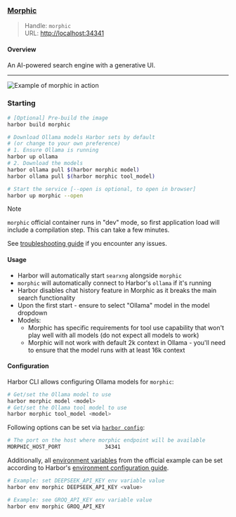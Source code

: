 ### [Morphic](https://github.com/miurla/morphic)

> Handle: `morphic`<br/>
> URL: [http://localhost:34341](http://localhost:34341)

#### Overview

An AI-powered search engine with a generative UI.

---

![Example of morphic in action](./harbor-morphic.png)

### Starting

```bash
# [Optional] Pre-build the image
harbor build morphic

# Download Ollama models Harbor sets by default
# (or change to your own preference)
# 1. Ensure Ollama is running
harbor up ollama
# 2. Download the models
harbor ollama pull $(harbor morphic model)
harbor ollama pull $(harbor morphic tool_model)

# Start the service [--open is optional, to open in browser]
harbor up morphic --open
```

> [!NOTE]
> `morphic` official container runs in "dev" mode, so first application load will include a compilation step. This can take a few minutes.

See [troubleshooting guide](./1.-Harbor-User-Guide#troubleshooting) if you encounter any issues.

#### Usage

- Harbor will automatically start `searxng` alongside `morphic`
- `morphic` will automatically connect to Harbor's `ollama` if it's running
- Harbor disables chat history feature in Morphic as it breaks the main search functionality
- Upon the first start - ensure to select "Ollama" model in the model dropdown
- Models:
  - Morphic has specific requirements for tool use capability that won't play well with all models (do not expect all models to work)
  - Morphic will not work with default 2k context in Ollama - you'll need to ensure that the model runs with at least 16k context

#### Configuration

Harbor CLI allows configuring Ollama models for `morphic`:

```bash
# Get/set the Ollama model to use
harbor morphic model <model>
# Get/set the Ollama tool model to use
harbor morphic tool_model <model>
```

Following options can be set via [`harbor config`](./3.-Harbor-CLI-Reference#harbor-config):

```bash
# The port on the host where morphic endpoint will be available
MORPHIC_HOST_PORT              34341
```

Additionally, all [environment variables](https://github.com/miurla/morphic/blob/main/.env.local.example) from the official example can be set according to Harbor's [environment configuration guide](./1.-Harbor-User-Guide#environment-variables).

```bash
# Example: set DEEPSEEK_API_KEY env variable value
harbor env morphic DEEPSEEK_API_KEY <value>

# Example: see GROQ_API_KEY env variable value
harbor env morphic GROQ_API_KEY
```